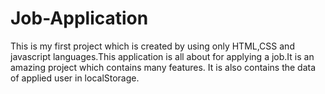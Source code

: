 # Job-Application
This is my first project which is created by using only HTML,CSS and javascript languages.This application is all about for applying a job.It is an amazing project which contains many features.
It is also contains the data of applied user in localStorage.
